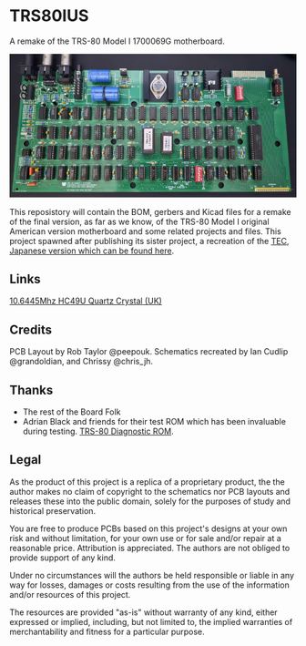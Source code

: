 # TRS80IUS

A remake of the TRS-80 Model I 1700069G motherboard.

![Build Board in Green](https://github.com/Board-Folk/TRS80IUS/blob/main/images/builtboard_usv1.0_small.jpg)

This reposistory will contain the BOM, gerbers and Kicad files for a remake of the final version, as far as we know, of the TRS-80 Model I original American version motherboard and some related projects and files. This project spawned after publishing its sister project, a recreation of the [TEC, Japanese version which can be found here](https://github.com/Board-Folk/TRS80IJP).

## Links

  [10.6445Mhz HC49U Quartz Crystal (UK)](https://www.mutant-caterpillar.co.uk/shop/product_info.php?products_id=5174)<br>

## Credits

PCB Layout by Rob Taylor @peepouk. Schematics recreated by Ian Cudlip @grandoldian, and Chrissy @chris_jh.

## Thanks

  * The rest of the Board Folk
  * Adrian Black and friends for their test ROM which has been invaluable during testing. [TRS-80 Diagnostic ROM](https://github.com/misterblack1/trs80-diagnosticrom).

## Legal

As the product of this project is a replica of a proprietary product, the the author makes no claim of copyright to the schematics nor PCB layouts and releases these into the public domain, solely for the purposes of study and historical preservation.

You are free to produce PCBs based on this project's designs at your own risk and without limitation, for your own use or for sale and/or repair at a reasonable price. Attribution is appreciated. The authors are not obliged to provide support of any kind. 

Under no circumstances will the authors be held responsible or liable in any way for losses, damages or costs resulting from the use of the information and/or resources of this project. 

The resources are provided "as-is" without warranty of any kind, either expressed or implied, including, but not limited to, the implied warranties of merchantability and fitness for a particular purpose.

